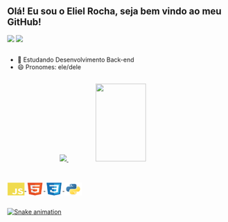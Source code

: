 ## Olá! Eu sou o Eliel Rocha, seja bem vindo ao meu GitHub!

<div>
 <a href = "mailto:elielqrocha@gmail.com"><img src="https://img.shields.io/badge/-Gmail-%23333?style=for-the-badge&logo=gmail&logoColor=white" target="_blank"></a>
  <a href="https://www.linkedin.com/in/elielqrocha" target="_blank"><img src="https://img.shields.io/badge/-LinkedIn-%230077B5?style=for-the-badge&logo=linkedin&logoColor=white" target="_blank"></a> 

##

- 🌱 Estudando Desenvolvimento Back-end
- 😄 Pronomes: ele/dele

##

<div align="center">
  <a href="https://github.com/elielqrocha">
  <img height="180em", src="https://github-readme-stats.vercel.app/api?username=elielqrocha&show_icons=true&theme=dracula&include_all_commits=true&count_private=true"/>
  <img height="180em", width="48%"src="https://github-readme-stats.vercel.app/api/top-langs/?username=elielqrocha&layout=compact&langs_count=7&theme=dracula"/>
</div>

##

<div style="display: inline_block"><br>
  <img align="center" alt="eliel-Js" height="30" width="40" src="https://raw.githubusercontent.com/devicons/devicon/master/icons/javascript/javascript-plain.svg">
  <img align="center" alt="eliel-HTML" height="30" width="40" src="https://raw.githubusercontent.com/devicons/devicon/master/icons/html5/html5-original.svg">
  <img align="center" alt="eliel-CSS" height="30" width="40" src="https://raw.githubusercontent.com/devicons/devicon/master/icons/css3/css3-original.svg">
  <img align="center" alt="eliel-Python" height="30" width="40" src="https://raw.githubusercontent.com/devicons/devicon/master/icons/python/python-original.svg">
</div>  

##
 
  ![Snake animation](https://github.com/elielqrocha/elielqrocha/blob/output/github-contribution-grid-snake.svg)
 
</div>
